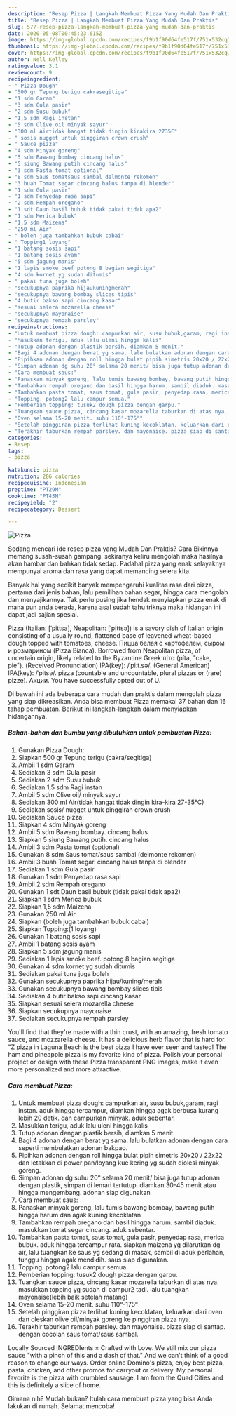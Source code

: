 ```yaml
---
description: "Resep Pizza | Langkah Membuat Pizza Yang Mudah Dan Praktis"
title: "Resep Pizza | Langkah Membuat Pizza Yang Mudah Dan Praktis"
slug: 577-resep-pizza-langkah-membuat-pizza-yang-mudah-dan-praktis
date: 2020-05-08T00:45:23.615Z
image: https://img-global.cpcdn.com/recipes/f9b1f90d64fe517f/751x532cq70/pizza-foto-resep-utama.jpg
thumbnail: https://img-global.cpcdn.com/recipes/f9b1f90d64fe517f/751x532cq70/pizza-foto-resep-utama.jpg
cover: https://img-global.cpcdn.com/recipes/f9b1f90d64fe517f/751x532cq70/pizza-foto-resep-utama.jpg
author: Nell Kelley
ratingvalue: 3.1
reviewcount: 9
recipeingredient:
- " Pizza Dough"
- "500 gr Tepung terigu cakrasegitiga"
- "1 sdm Garam"
- "3 sdm Gula pasir"
- "2 sdm Susu bubuk"
- "1,5 sdm Ragi instan"
- "5 sdm Olive oil minyak sayur"
- "300 ml Airtidak hangat tidak dingin kirakira 2735C"
- " sosis nugget untuk pinggiran crown crush"
- " Sauce pizza"
- "4 sdm Minyak goreng"
- "5 sdm Bawang bombay cincang halus"
- "5 siung Bawang putih cincang halus"
- "3 sdm Pasta tomat optional"
- "8 sdm Saus tomatsaus sambal delmonte rekomen"
- "3 buah Tomat segar cincang halus tanpa di blender"
- "1 sdm Gula pasir"
- "1 sdm Penyedap rasa sapi"
- "2 sdm Rempah oregano"
- "1 sdt Daun basil bubuk tidak pakai tidak apa2"
- "1 sdm Merica bubuk"
- "1,5 sdm Maizena"
- "250 ml Air"
- " boleh juga tambahkan bubuk cabai"
- " Topping1 loyang"
- "1 batang sosis sapi"
- "1 batang sosis ayam"
- "5 sdm jagung manis"
- "1 lapis smoke beef potong 8 bagian segitiga"
- "4 sdm kornet yg sudah ditumis"
- " pakai tuna juga boleh"
- "secukupnya paprika hijaukuningmerah"
- "secukupnya bawang bombay slices tipis"
- "4 butir bakso sapi cincang kasar"
- "sesuai selera mozarella cheese"
- "secukupnya mayonaise"
- "secukupnya rempah parsley"
recipeinstructions:
- "Untuk membuat pizza dough: campurkan air, susu bubuk,garam, ragi instan. aduk hingga tercampur, diamkan hingga agak berbusa kurang lebih 20 detik. dan campurkan minyak. aduk sebentar."
- "Masukkan terigu, aduk lalu uleni hingga kalis"
- "Tutup adonan dengan plastik bersih, diamkan 5 menit."
- "Bagi 4 adonan dengan berat yg sama. lalu bulatkan adonan dengan cara seperti membulatkan adonan bakpao."
- "Pipihkan adonan dengan roll hingga bulat pipih simetris 20x20 / 22x22 dan letakkan di power pan/loyang kue kering yg sudah diolesi minyak goreng."
- "Simpan adonan dg suhu 20° selama 20 menit/ bisa juga tutup adonan dengan plastik, simpan di lemari tertutup. diamkan 30-45 menit atau hingga mengembang. adonan siap digunakan"
- "Cara membuat saus:"
- "Panaskan minyak goreng, lalu tumis bawang bombay, bawang putih hingga harum dan agak kuning kecoklatan"
- "Tambahkan rempah oregano dan basil hingga harum. sambil diaduk. masukkan tomat segar cincang. aduk sebentar."
- "Tambahkan pasta tomat, saus tomat, gula pasir, penyedap rasa, merica bubuk. aduk hingga tercampur rata. siapkan maizena yg dilarutkan dg air, lalu tuangkan ke saus yg sedang di masak, sambil di aduk perlahan, tunggu hingga agak mendidih. saus siap digunakan."
- "Topping. potong2 lalu campur semua."
- "Pemberian topping: tusuk2 dough pizza dengan garpu."
- "Tuangkan sauce pizza, cincang kasar mozarella taburkan di atas nya. masukkan topping yg sudah di campur2 tadi. lalu tuangkan mayonaise(lebih baik setelah matang)"
- "Oven selama 15-20 menit. suhu 110°-175°"
- "Setelah pinggiran pizza terlihat kuning kecoklatan, keluarkan dari oven dan oleskan olive oil/minyak goreng ke pinggiran pizza nya."
- "Terakhir taburkan rempah parsley. dan mayonaise. pizza siap di santap. dengan cocolan saus tomat/saus sambal."
categories:
- Resep
tags:
- pizza

katakunci: pizza 
nutrition: 286 calories
recipecuisine: Indonesian
preptime: "PT29M"
cooktime: "PT45M"
recipeyield: "2"
recipecategory: Dessert

---
```



![Pizza](https://img-global.cpcdn.com/recipes/f9b1f90d64fe517f/751x532cq70/pizza-foto-resep-utama.jpg)

Sedang mencari ide resep pizza yang Mudah Dan Praktis? Cara Bikinnya memang susah-susah gampang. sekiranya keliru mengolah maka hasilnya akan hambar dan bahkan tidak sedap. Padahal pizza yang enak selayaknya mempunyai aroma dan rasa yang dapat memancing selera kita.

Banyak hal yang sedikit banyak mempengaruhi kualitas rasa dari pizza, pertama dari jenis bahan, lalu pemilihan bahan segar, hingga cara mengolah dan menyajikannya. Tak perlu pusing jika hendak menyiapkan pizza enak di mana pun anda berada, karena asal sudah tahu triknya maka hidangan ini dapat jadi sajian spesial.

Pizza (Italian: [ˈpittsa], Neapolitan: [ˈpittsə]) is a savory dish of Italian origin consisting of a usually round, flattened base of leavened wheat-based dough topped with tomatoes, cheese. Пицца белая с картофелем, сыром и розмарином (Pizza Bianca). Borrowed from Neapolitan pizza, of uncertain origin, likely related to the Byzantine Greek πίτα (píta, &#34;cake, pie&#34;). (Received Pronunciation) IPA(key): /ˈpiːt.sə/. (General American) IPA(key): /ˈpitsə/. pizza (countable and uncountable, plural pizzas or (rare) pizze). Акции. You have successfully opted out of U.


Di bawah ini ada beberapa cara mudah dan praktis dalam mengolah pizza yang siap dikreasikan. Anda bisa membuat Pizza memakai 37 bahan dan 16 tahap pembuatan. Berikut ini langkah-langkah dalam menyiapkan hidangannya.

<!--inarticleads1-->

##### Bahan-bahan dan bumbu yang dibutuhkan untuk pembuatan Pizza:

1. Gunakan  Pizza Dough:
1. Siapkan 500 gr Tepung terigu (cakra/segitiga)
1. Ambil 1 sdm Garam
1. Sediakan 3 sdm Gula pasir
1. Sediakan 2 sdm Susu bubuk
1. Sediakan 1,5 sdm Ragi instan
1. Ambil 5 sdm Olive oil/ minyak sayur
1. Sediakan 300 ml Air(tidak hangat tidak dingin kira-kira 27-35°C)
1. Sediakan  sosis/ nugget untuk pinggiran crown crush
1. Sediakan  Sauce pizza:
1. Siapkan 4 sdm Minyak goreng
1. Ambil 5 sdm Bawang bombay. cincang halus
1. Siapkan 5 siung Bawang putih. cincang halus
1. Ambil 3 sdm Pasta tomat (optional)
1. Gunakan 8 sdm Saus tomat/saus sambal (delmonte rekomen)
1. Ambil 3 buah Tomat segar. cincang halus tanpa di blender
1. Sediakan 1 sdm Gula pasir
1. Gunakan 1 sdm Penyedap rasa sapi
1. Ambil 2 sdm Rempah oregano
1. Gunakan 1 sdt Daun basil bubuk (tidak pakai tidak apa2)
1. Siapkan 1 sdm Merica bubuk
1. Siapkan 1,5 sdm Maizena
1. Gunakan 250 ml Air
1. Siapkan  (boleh juga tambahkan bubuk cabai)
1. Siapkan  Topping:(1 loyang)
1. Gunakan 1 batang sosis sapi
1. Ambil 1 batang sosis ayam
1. Siapkan 5 sdm jagung manis
1. Sediakan 1 lapis smoke beef. potong 8 bagian segitiga
1. Gunakan 4 sdm kornet yg sudah ditumis
1. Sediakan  pakai tuna juga boleh
1. Gunakan secukupnya paprika hijau/kuning/merah
1. Gunakan secukupnya bawang bombay slices tipis
1. Sediakan 4 butir bakso sapi cincang kasar
1. Siapkan sesuai selera mozarella cheese
1. Siapkan secukupnya mayonaise
1. Sediakan secukupnya rempah parsley


You&#39;ll find that they&#39;re made with a thin crust, with an amazing, fresh tomato sauce, and mozzarella cheese. It has a delicious herb flavor that is hard for. &#34;Z pizza in Laguna Beach is the best pizza I have ever seen and tasted! The ham and pineapple pizza is my favorite kind of pizza. Polish your personal project or design with these Pizza transparent PNG images, make it even more personalized and more attractive. 

<!--inarticleads2-->

##### Cara membuat Pizza:

1. Untuk membuat pizza dough: campurkan air, susu bubuk,garam, ragi instan. aduk hingga tercampur, diamkan hingga agak berbusa kurang lebih 20 detik. dan campurkan minyak. aduk sebentar.
1. Masukkan terigu, aduk lalu uleni hingga kalis
1. Tutup adonan dengan plastik bersih, diamkan 5 menit.
1. Bagi 4 adonan dengan berat yg sama. lalu bulatkan adonan dengan cara seperti membulatkan adonan bakpao.
1. Pipihkan adonan dengan roll hingga bulat pipih simetris 20x20 / 22x22 dan letakkan di power pan/loyang kue kering yg sudah diolesi minyak goreng.
1. Simpan adonan dg suhu 20° selama 20 menit/ bisa juga tutup adonan dengan plastik, simpan di lemari tertutup. diamkan 30-45 menit atau hingga mengembang. adonan siap digunakan
1. Cara membuat saus:
1. Panaskan minyak goreng, lalu tumis bawang bombay, bawang putih hingga harum dan agak kuning kecoklatan
1. Tambahkan rempah oregano dan basil hingga harum. sambil diaduk. masukkan tomat segar cincang. aduk sebentar.
1. Tambahkan pasta tomat, saus tomat, gula pasir, penyedap rasa, merica bubuk. aduk hingga tercampur rata. siapkan maizena yg dilarutkan dg air, lalu tuangkan ke saus yg sedang di masak, sambil di aduk perlahan, tunggu hingga agak mendidih. saus siap digunakan.
1. Topping. potong2 lalu campur semua.
1. Pemberian topping: tusuk2 dough pizza dengan garpu.
1. Tuangkan sauce pizza, cincang kasar mozarella taburkan di atas nya. masukkan topping yg sudah di campur2 tadi. lalu tuangkan mayonaise(lebih baik setelah matang)
1. Oven selama 15-20 menit. suhu 110°-175°
1. Setelah pinggiran pizza terlihat kuning kecoklatan, keluarkan dari oven dan oleskan olive oil/minyak goreng ke pinggiran pizza nya.
1. Terakhir taburkan rempah parsley. dan mayonaise. pizza siap di santap. dengan cocolan saus tomat/saus sambal.


Locally Sourced INGREDIents × Crafted with Love. We still mix our pizza sauce &#34;with a pinch of this and a dash of that.&#34; And we can&#39;t think of a good reason to change our ways. Order online Domino&#39;s pizza, enjoy best pizza, pasta, chicken, and other promos for carryout or delivery. My personal favorite is the pizza with crumbled sausage. I am from the Quad Cities and this is definitely a slice of home. 

Gimana nih? Mudah bukan? Itulah cara membuat pizza yang bisa Anda lakukan di rumah. Selamat mencoba!
